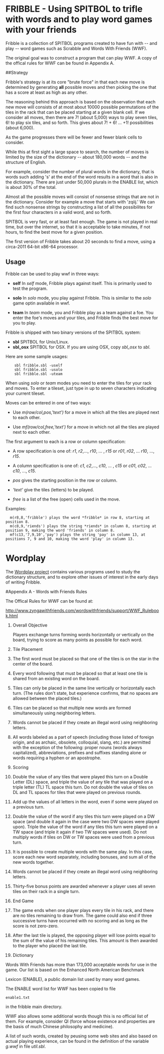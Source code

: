 # FRIBBLE - Using SPITBOL to trifle with words and to play word games with your friends

Fribble is a collection of SPITBOL programs created to have fun with -- and play --  word games such as Scrabble and Words With Friends (WWF).

The original goal was to construct a program that can play WWF.  A copy of the offical rules for WWF can be found in Appendix A.

##Strategy

Fribble's strategy is at its core "brute force" in that each new move is determined by generating **all** possible moves and then picking the one that has a score at least as high as any other.

The reasoning behind this approach is based on the observation that each new move will consists of at most about 10000 possible permutations of the tiles in the rack that can be placed starting at a given blank cell.  If we consider all moves, then there are 7! (about 5,000) ways to play seven tiles, 6! to play six tiles, and so forth. This gives about 7! + 6! ... +1! possibilities (about 6,000).

As the game progresses there will be fewer and fewer blank cells to consider.

While this at first sight a large space to search, the number of  moves is limited by the size of the dictionary  -- about 180,000 words --  and the structure of English. 

For example, consider the number of plural words in the dictionary, that is words such adding 's' at the end of
the word results in a word that is also in the dictionary.  There are just under 50,000 plurals in the ENABLE list, 
which is about 30% of the total.

Almost all the possible moves will consist of nonsense strings that are  not in the dictionary.   Consider for example a  move that starts with 'zqiij.' We can find such nonsense strings by constructing a list of all the possibilites for the first four characters in a valid word, and so forth.

SPITBOL is very fast, or at least fast enough. The game is not played in real time, but over the internet, so that it is acceptable to take minutes, if not hours, to find the best move for a given position.

The first version of Fribble takes about 20 seconds to find a move, using a circa-2011 64-bit x86-64 processor.


## Usage 

Fribble can be used to play wwf in three ways:

- **self**
  In *self* mode, Fribble plays against itself. This is primarily used to test the program.

- **solo**
  In *solo* mode, you play against Fribble. This is similar to the *solo* game optin available in wwf.

- **team**
  In *team* mode, you and Fribble play as a team against a foe. You enter the foe's moves and your tiles, and
Fribble finds the best move for you to play.

Fribble is shipped with two binary versions of the SPITBOL system:

- **sbl** SPITBOL for Unix/Linux.
- **sbl_osx**  SPITBOL for OSX. If you are using OSX, copy *sbl_osx* to *sbl*.

Here are some sample usages:

```
	sbl fribble.sbl -uself
	sbl fribble.sbl -usolo
	sbl fribble.sbl -uteam
```

When using *solo* or *team* modes you need to enter the tiles for your rack and moves. To enter a tileset, just type in up to
seven characters indicating your current tileset.

Moves can be entered in one of two ways:

- Use *m(row/col,pos,'text')* for a move in which all the tiles are played next to each other.

- Use *mf(row/col,free,'text')* for a move in which not all the tiles are played next to each other.

The first argument to each is a row or column specification:

- A row specification is one of: *r1*, *r2*,..., *r10*, ... , *r15* or *r01*, *r02*, ... *r10*, ..., *r15*.

- A column specification is one of: *c1*, *c2*,..., *c10*, ... , *c15* or *c01*, *c02*, ... *c10*, ..., *c15*.

- *pos* gives the starting position in the row or column.

- *'text'* give the tiles (letters) to be played.

- *free* is a list of the free (open) cells used in the move.

Examples:

```
  m(r8,8,'fribble') plays the word *fribble* in row 8, starting at position 8.
  m(c8,9,'riends') plays the string *riends* in column 8, starting at position 9, making the word 'friends' in column 8.
  mf(c13,'7,9,10','pay') plays the string 'pay' in column 13, at positions 7, 9 and 10, making the word 'play' in column 13.
```







# Wordplay

The [Wordplay project](http://github.com/daveshields/wordplay/) contains various programs used to 
study the dictionary structure, and to explore other issues of interest in the early days of writing Fribble.


#Appendix A - Words with Friends Rules

The Offical Rules for WWF can be found at:

http://www.zyngawithfriends.com/wordswithfriends/support/WWF_Rulebook.html

1. Overall Objective

    Players exchange turns forming words horizontally or vertically on the board, trying to score as many points as possible for each word.

2. Tile Placement

  1. The first word must be placed so that one of the tiles is on the star in the center of the board.

  2. Every word following that must be placed so that at least one tile is shared from an existing word on the board.

  3. Tiles can only be placed in the same line vertically or horizontally each turn. (The rules don't state,
 but experience confirms, that no spaces are allowed between the placed tiles.)

  4. Tiles can be placed so that multiple new words are formed simultaneously using neighboring letters.

  5. Words cannot be placed if they create an illegal word using neighboring letters.

  6. All words labeled as a part of speech (including those listed of foreign origin, and as archaic, obsolete, colloquial, slang, etc.)
       are permitted with the exception of the following: proper nouns (words always capitalized), abbreviations, prefixes and suffixes
       standing alone or words requiring a hyphen or an apostrophe.

3. Scoring

  1. Double the value of any tiles that were played this turn on a Double Letter (DL) space, and triple the value of 
any tile that was played on a triple letter (TL) TL space this turn. 
Do not double the value of tiles on DL and TL spaces for tiles that were played on previous rounds.

  2. Add up the values of all letters in the word, even if some were played on a previous turn.

  3. Double the value of the word if any tiles this turn were played on a DW space (and double it again 
in the case were two DW spaces were played upon). Triple the value of the word if any tiles this turn were played on a 
TW space (and triple it again if two TW spaces were used). Do not multiply words if tiles on DW or 
TW spaces were used from a previous turn.

  4. It is possible to create multiple words with the same play. In this case, score each new word separately,
 including bonuses, and sum all of the new words together.  

  5. Words cannot be placed if they create an illegal word using neighboring letters.

  6. Thirty-five bonus points are awarded whenever a player uses all seven tiles on their rack in a single turn.

4. End Game

  1. The game ends when one player plays every tile in his rack, and there are no tiles remaining to draw from.
The game could also end if three successive turns have occurred with no scoring and as long as the score is not zero-zero.

  2. After the last tile is played, the opposing player will lose points equal to the sum of the value of his remaining tiles.
This amount is then awarded to the player who placed the last tile.

5. Dictionary

Words With Friends has more than 173,000 acceptable words for use in the game. Our list is based on the Enhanced North American Benchmark

   Lexicon (ENABLE), a public domain list used by many word games.  

The ENABLE word list for WWF has been copied to file 

	enable1.txt

in the fribble main directory.

WWF also allows some additional words though this is no official list of them.  For example, consider QI 
(force whose existence and properties are the basis of much Chinese philosophy and medicine).

A list of such words, created by peusing some web sites and also based on actual playing experience, can be
found in the definition of the variable *g.wwf* in file *util.sbl*.




